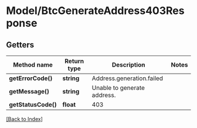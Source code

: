 # Model/BtcGenerateAddress403Response

## Getters

Method name | Return type | Description | Notes
------------ | ------------- | ------------- | -------------
**getErrorCode()** | **string** | Address.generation.failed |
**getMessage()** | **string** | Unable to generate address. |
**getStatusCode()** | **float** | 403 |

[[Back to Index]](../index.md)
